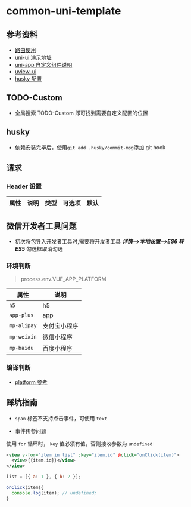 # common-uni-template

## 参考资料

- [路由使用](https://hhyang.cn/v2/start/applets/explian.html)
- [uni-ui 演示地址](https://hellouniapp.dcloud.net.cn/pages/component/view/view)
- [uni-app 自定义组件说明](https://uniapp.dcloud.io/vue-components)
- [uview-ui](https://www.uviewui.com/components/intro.html)
- [husky 配置](https://juejin.cn/post/6982192362583752741)

## TODO-Custom

- 全局搜索 TODO-Custom 即可找到需要自定义配置的位置

## husky

- 依赖安装完毕后，使用`git add .husky/commit-msg`添加 git hook

## 请求

### Header 设置

| 属性 | 说明 | 类型 | 可选项 | 默认 |
| ---- | ---- | ---- | ------ | ---- |

## 微信开发者工具问题

- 初次将包导入开发者工具时,需要将开发者工具 **_详情-->本地设置-->ES6 转 ES5_** 勾选框取消勾选

### 环境判断

> process.env.VUE_APP_PLATFORM

| 属性        | 说明         |
| ----------- | ------------ |
| `h5`        | h5           |
| `app-plus`  | app          |
| `mp-alipay` | 支付宝小程序 |
| `mp-weixin` | 微信小程序   |
| `mp-baidu`  | 百度小程序   |

### 编译判断

- [platform 参考](https://uniapp.dcloud.io/platform)

## 踩坑指南

- `span` 标签不支持点击事件，可使用 `text`

- 事件传参问题

使用 `for` 循环时， `key` 值必须有值，否则接收参数为 `undefined`

```xml
<view v-for="item in list" :key="item.id" @click="onClick(item)">
  <view>{{item.id}}</view>
</view>
```

```js
list = [{ a: 1 }, { b: 2 }];

onClick(item){
  console.log(item); // undefined;
}
```
